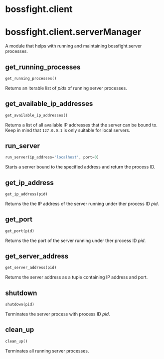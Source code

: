 <h1 id="bossfight.client">bossfight.client</h1>


<h1 id="bossfight.client.serverManager">bossfight.client.serverManager</h1>


A module that helps with running and maintaining bossfight.server processes.

<h2 id="bossfight.client.serverManager.get_running_processes">get_running_processes</h2>

```python
get_running_processes()
```

Returns an iterable list of *pid*s of running server processes.

<h2 id="bossfight.client.serverManager.get_available_ip_addresses">get_available_ip_addresses</h2>

```python
get_available_ip_addresses()
```

Returns a list of all available IP addresses that the server can be bound to.
Keep in mind that `127.0.0.1` is only suitable for local servers.

<h2 id="bossfight.client.serverManager.run_server">run_server</h2>

```python
run_server(ip_address='localhost', port=0)
```

Starts a server bound to the specified address and return the process ID.

<h2 id="bossfight.client.serverManager.get_ip_address">get_ip_address</h2>

```python
get_ip_address(pid)
```

Returns the the IP address of the server running under ther process ID *pid*.

<h2 id="bossfight.client.serverManager.get_port">get_port</h2>

```python
get_port(pid)
```

Returns the the port of the server running under ther process ID *pid*.

<h2 id="bossfight.client.serverManager.get_server_address">get_server_address</h2>

```python
get_server_address(pid)
```

Returns the server address as a tuple containing IP address and port.

<h2 id="bossfight.client.serverManager.shutdown">shutdown</h2>

```python
shutdown(pid)
```

Terminates the server process with process ID *pid*.

<h2 id="bossfight.client.serverManager.clean_up">clean_up</h2>

```python
clean_up()
```

Terminates all running server processes.


